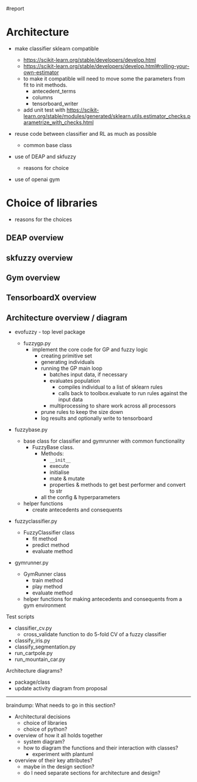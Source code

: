 #report 

# Architecture
- make classifier sklearn compatible
    - https://scikit-learn.org/stable/developers/develop.html
    - https://scikit-learn.org/stable/developers/develop.html#rolling-your-own-estimator
    - to make it compatible will need to move some the parameters from fit to init methods.
        - antecedent_terms
        - columns
        - tensorboard_writer
    - add unit test with https://scikit-learn.org/stable/modules/generated/sklearn.utils.estimator_checks.parametrize_with_checks.html

 
- reuse code between classifier and RL as much as possible
    - common base class
- use of DEAP and skfuzzy
    - reasons for choice
- use of openai gym

# Choice of libraries
- reasons for the choices
## DEAP overview


## skfuzzy overview
## Gym overview
## TensorboardX overview



## Architecture overview / diagram
- evofuzzy - top level package
    - fuzzygp.py
        - implement the core code for GP and fuzzy logic
            - creating primitive set
            - generating individuals
            - running the GP main loop
                - batches input data, if necessary
                - evaluates population
                    - compiles individual to a list of sklearn rules
                    - calls back to toolbox.evaluate to run rules against the input data
                - multiprocessing to share work across all processors
            - prune rules to keep the size down
            - log results and optionally write to tensorboard
- fuzzybase.py
    - base class for classifier and gymrunner with common functionality
        - FuzzyBase class. 
            - Methods:
                - `__init__`
                - execute
                - initialise
                - mate & mutate
                - properties & methods to get best performer and convert to str
            - all the config & hyperparameters
    - helper functions
        - create antecedents and consequents

- fuzzyclassifier.py
    - FuzzyClassifier class
        - fit method
        - predict method
        - evaluate method

- gymrunner.py
    - GymRunner class
        - train method
        - play method
        - evaluate method
    - helper functions for making antecedents and consequents from a gym environment

Test scripts
 - classifier_cv.py
     - cross_validate function to do 5-fold CV of a fuzzy classifier
 - classify_iris.py
 - classify_segmentation.py
 - run_cartpole.py
 - run_mountain_car.py

Architecture diagrams?
- package/class
- update activity diagram from proposal

---

braindump:  What needs to go in this section?   
- Architectural decisions
    - choice of libraries
    - choice of python?
- overview of how it all holds together
    - system diagram?
    - how to diagram the functions and their interaction with classes?
        - experiment with plantuml
- overview of their key attributes?
    - maybe in the design section?
    - do I need separate sections for architecture and design?



